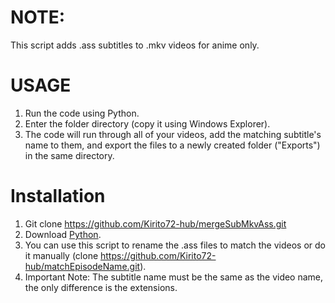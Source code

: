 # NOTE:
This script adds .ass subtitles to .mkv videos for anime only.

# USAGE
1. Run the code using Python.
2. Enter the folder directory (copy it using Windows Explorer).
3. The code will run through all of your videos, add the matching subtitle's name to them, 
and export the files to a newly created folder ("Exports") in the same directory.

# Installation
1. Git clone https://github.com/Kirito72-hub/mergeSubMkvAss.git
2. Download [Python](https://www.python.org/downloads/).
3. You can use this script to rename the .ass files to match the videos or do it manually 
    (clone https://github.com/Kirito72-hub/matchEpisodeName.git).
4. Important Note: The subtitle name must be the same as the video name, the only difference is the extensions.

